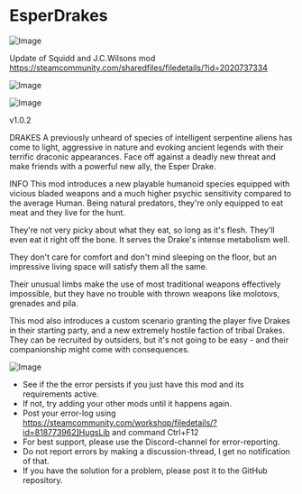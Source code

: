 # EsperDrakes

![Image](https://i.imgur.com/WAEzk68.png)

Update of Squidd and J.C.Wilsons mod
https://steamcommunity.com/sharedfiles/filedetails/?id=2020737334

![Image](https://i.imgur.com/7Gzt3Rg.png)

	
![Image](https://i.imgur.com/NOW7jU1.png)

v1.0.2

DRAKES
A previously unheard of species of intelligent serpentine aliens has come to light, aggressive in nature and evoking ancient legends with their terrific draconic appearances. Face off against a deadly new threat and make friends with a powerful new ally, the Esper Drake.

INFO
This mod introduces a new playable humanoid species equipped with vicious bladed weapons and a much higher psychic sensitivity compared to the average Human. Being natural predators, they&apos;re only equipped to eat meat and they live for the hunt.

They&apos;re not very picky about what they eat, so long as it&apos;s flesh. They&apos;ll even eat it right off the bone. It serves the Drake&apos;s intense metabolism well.

They don&apos;t care for comfort and don&apos;t mind sleeping on the floor, but an impressive living space will satisfy them all the same.

Their unusual limbs make the use of most traditional weapons effectively impossible, but they have no trouble with thrown weapons like molotovs, grenades and pila.

This mod also introduces a custom scenario granting the player five Drakes in their starting party, and a new extremely hostile faction of tribal Drakes. They can be recruited by outsiders, but it&apos;s not going to be easy - and their companionship might come with consequences.

![Image](https://i.imgur.com/Rs6T6cr.png)



-  See if the the error persists if you just have this mod and its requirements active.
-  If not, try adding your other mods until it happens again.
-  Post your error-log using https://steamcommunity.com/workshop/filedetails/?id=818773962]HugsLib and command Ctrl+F12
-  For best support, please use the Discord-channel for error-reporting.
-  Do not report errors by making a discussion-thread, I get no notification of that.
-  If you have the solution for a problem, please post it to the GitHub repository.




